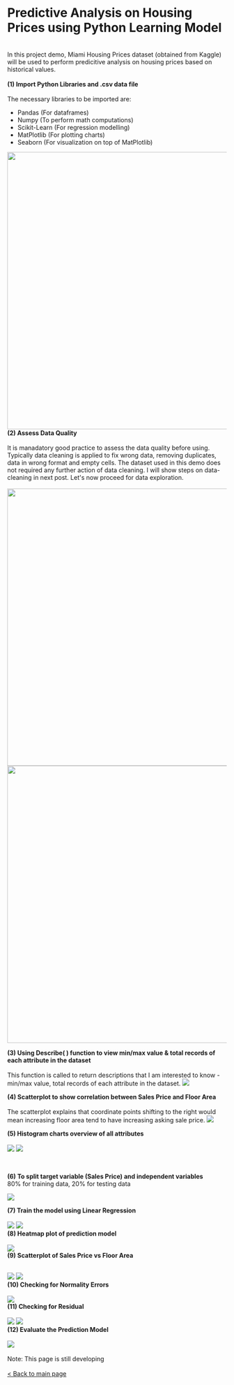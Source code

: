 # Predictive Analysis on Housing Prices using Python Learning Model
<br>
In this project demo, Miami Housing Prices dataset (obtained from Kaggle) will be used to perform predicitive analysis on housing prices based on historical values. 
<br> <br>
<b>(1) Import Python Libraries and .csv data file<br><br> </b>
The necessary libraries to be imported are: <br> 

- Pandas  (For dataframes)<br>
- Numpy (To perform math computations)<br> 
- Scikit-Learn (For regression modelling)<br>
- MatPlotlib (For plotting charts)<br>
- Seaborn (For visualization on top of MatPlotlib) <br>
<img src="https://github.com/hueeylow/python/blob/main/01_Import_Lib_CSV.gif" width="635">
<br>
<b> (2) Assess Data Quality </b><br>  <br>
  It is manadatory good practice to assess the data quality before using. Typically data cleaning is applied to fix wrong data, removing duplicates, data in wrong format and empty cells. The dataset used in this demo does not required any further action of data cleaning. I will show steps on data-cleaning in next post. Let's now proceed for data exploration. <br><br>
<img src="https://github.com/hueeylow/python/blob/main/02_CheckNull.gif" width="635">
<img src="https://github.com/hueeylow/python/blob/main/03_CheckMissingValue.gif" width="635">

<b> (3) Using Describe( ) function to view min/max value & total records of each attribute in the dataset</b><br> <br> 
This function is called to return descriptions that I am interested to know - min/max value, total records of each attribute in the dataset.
<img src="https://github.com/hueeylow/python/blob/main/04_CheckMissingValue.gif">
<br>

<b> (4) Scatterplot to show correlation between Sales Price and Floor Area</b><br>  <br>
The scatterplot explains that coordinate points shifting to the right would mean increasing floor area tend to have increasing asking sale price.
<img src="https://github.com/hueeylow/python/blob/main/05_TotalLvgArea_SalesPrice.gif">
<br>

<b> (5) Histogram charts overview of all attributes</b><br>  <br>
<img src="https://github.com/hueeylow/python/blob/main/06_Histogram1.gif">
<img src="https://github.com/hueeylow/python/blob/main/06_Histogram2.gif">

<br>

<b> (6) To split target variable (Sales Price) and independent variables </b><br> 
80% for training data, 20% for testing data<br>

<img src="https://github.com/hueeylow/python/blob/main/07_Split_Data.gif" width>

<br>

<b> (7) Train the model using Linear Regression </b><br>  <br>
<img src="https://github.com/hueeylow/python/blob/main/08_LinearRegression.gif">
<img src="https://github.com/hueeylow/python/blob/main/09_PredictionModel_Output.gif ">
<br>
<b> (8) Heatmap plot of prediction model </b><br>  <br>
<img src="https://github.com/hueeylow/python/blob/main/10_Heatmap_PredictionModel.gif">
<br>
<b> (9) Scatterplot of Sales Price vs Floor Area </b><br>  <br>

<img src="https://github.com/hueeylow/python/blob/main/11_Scatterplot_Sales_Prc.gif">
<img src="https://github.com/hueeylow/python/blob/main/12_Scatterplot_Sales_Prc_Map.gif">

<br>
<b> (10) Checking for Normality Errors </b><br>  <br>
<img src="https://github.com/hueeylow/python/blob/main/13_Checking_Normality_Errors.gif">

<br>
<b> (11) Checking for Residual </b><br>  <br>
<img src="https://github.com/hueeylow/python/blob/main/14_Checking_Residual_1.gif">

<img src="https://github.com/hueeylow/python/blob/main/14_Checking_Residual_2.gif">

<br>
<b> (12) Evaluate the Prediction Model </b><br>  <br>
<img src="https://github.com/hueeylow/python/blob/main/15_Check_Alogrithm.gif">
<br>
<br>
Note: This page is still developing <br> <br>
<a href="https://github.com/hueeylow"> < Back to main page </a>
